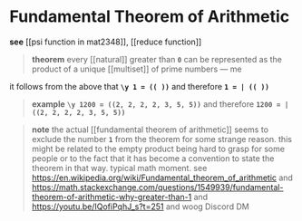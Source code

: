 # Fundamental Theorem of Arithmetic

**see** [[psi function in mat2348]], [[reduce function]]

> **theorem** every [[natural]] greater than **`0`** can be represented as the product of a unique [[multiset]] of prime numbers &mdash; me

it follows from the above that **`\y 1 = (( ))`** and therefore **`1 = | (( ))`**

> **example** **`\y 1200 = ((2, 2, 2, 2, 3, 5, 5))`** and therefore **`1200 = | ((2, 2, 2, 2, 3, 5, 5))`**

> **note** the actual [[fundamental theorem of arithmetic]] seems to exclude the number **`1`** from the theorem for some strange reason. this might be related to the empty product being hard to grasp for some people or to the fact that it has become a convention to state the theorem in that way. typical math moment. see <https://en.wikipedia.org/wiki/Fundamental_theorem_of_arithmetic> and <https://math.stackexchange.com/questions/1549939/fundamental-theorem-of-arithmetic-why-greater-than-1> and <https://youtu.be/IQofiPqhJ_s?t=251> and woog Discord DM
